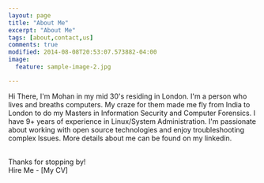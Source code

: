 ```yaml
---
layout: page
title: "About Me"
excerpt: "About Me"
tags: [about,contact,us]
comments: true
modified: 2014-08-08T20:53:07.573882-04:00
image:
  feature: sample-image-2.jpg

---
```


Hi There, I'm Mohan in my mid 30's residing in London. I'm a person who lives and breaths computers. My craze for them made me fly from India to London to do my Masters in Information Security and Computer Forensics. I have 9+ years of experience in Linux/System Administration. I'm passionate about working with open source technologies and enjoy troubleshooting complex Issues. More details about me can be found on my linkedin.<br />


<br>
Thanks for stopping by!

<br />
Hire Me - [My CV]


